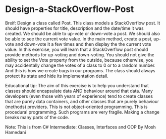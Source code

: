 # Design-a-StackOverflow-Post

Breif: Design a class called Post. This class models a StackOverflow post. It should have properties for title, description and the date/time it was created. We should be able to up-vote or down-vote a post. We should also be able to see the current vote value. In the main method, create a post, up-vote and down-vote it a few times and then display the the current vote value. In this exercise, you will learn that a StackOverflow post should provide methods for up-voting and down-voting. You should not give the ability to set the Vote property from the outside, because otherwise, you may accidentally change the votes of a class to 0 or to a random number. And this is how we create bugs in our programs. The class should always protect its state and hide its implementation detail.

Educational tip: The aim of this exercise is to help you understand that classes should encapsulate data AND behaviour around that data. Many developers (even those with years of experience) tend to create classes that are purely data containers, and other classes that are purely behaviour (methods) providers. This is not object-oriented programming. This is procedural programming. Such programs are very fragile. Making a change breaks many parts of the code.

Note: This is from C# Intermediate: Classes, Interfaces and OOP By Mosh Hamedani
